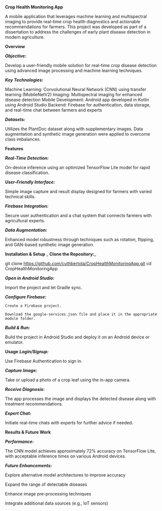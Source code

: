 **Crop Health Monitoring App**

A mobile application that leverages machine learning and multispectral imaging to provide real-time crop health diagnostics and actionable recommendations for farmers. This project was developed as part of a dissertation to address the challenges of early plant disease detection in modern agriculture.

**Overview**

_**Objective:**_

Develop a user-friendly mobile solution for real-time crop disease detection using advanced image processing and machine learning techniques.

_**Key Technologies:**_

Machine Learning: Convolutional Neural Network (CNN) using transfer learning (MobileNetV2)
Imaging: Multispectral imaging for enhanced disease detection
Mobile Development: Android app developed in Kotlin using Android Studio
Backend: Firebase for authentication, data storage, and real-time chat between farmers and experts

_**Datasets:**_

Utilizes the PlantDoc dataset along with supplementary images. Data augmentation and synthetic image generation were applied to overcome class imbalances.

**Features**

  _**Real-Time Detection:**_
  
  On-device inference using an optimized TensorFlow Lite model for rapid disease classification.
  
  _**User-Friendly Interface:**_
  
  Simple image capture and result display designed for farmers with varied technical skills.
  
  _**Firebase Integration:**_
  
  Secure user authentication and a chat system that connects farmers with agricultural experts.
  
  _**Data Augmentation:**_
  
  Enhanced model robustness through techniques such as rotation, flipping, and GAN-based synthetic image generation.


**Installation & Setup**
 _ **Clone the Repository:**_
  
  git clone https://github.com/cuthbertola/CropHealthMonitoringApp.git
  cd CropHealthMonitoringApp
  
  _**Open in Android Studio:**_
  
  Import the project and let Gradle sync.
  
  _**Configure Firebase:**_
  
    Create a Firebase project.
    
    Download the google-services.json file and place it in the appropriate module folder.
  
  _**Build & Run:**_
  
  Build the project in Android Studio and deploy it on an Android device or emulator.

**Usage**
  _**Login/Signup:**_
  
  Use Firebase Authentication to sign in.
  
  _**Capture Image:**_
  
  Take or upload a photo of a crop leaf using the in-app camera.
  
  _**Receive Diagnosis:**_
  
  The app processes the image and displays the detected disease along with treatment recommendations.
  
  _**Expert Chat:**_
  
  Initiate real-time chats with experts for further advice if needed.


  __**Results & Future Work**__
  
  _**Performance:**_
  
  The CNN model achieves approximately 72% accuracy on TensorFlow Lite, with acceptable inference times on various Android devices.
  
  _**Future Enhancements:**_
  
  Explore alternative model architectures to improve accuracy
  
  Expand the range of detectable diseases
  
  Enhance image pre-processing techniques
  
  Integrate additional data sources (e.g., IoT sensors)
